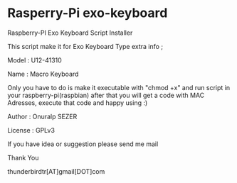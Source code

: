 Rasperry-Pi exo-keyboard
==================

Raspberry-PI Exo Keyboard Script Installer

This script make it for Exo Keyboard Type extra info ;

Model : U12-41310

Name  : Macro Keyboard

Only you have to do is make it executable with "chmod +x" and run script in your raspberry-pi(raspbian) after that you will get a code with MAC Adresses, execute that code and happy using :) 

Author : Onuralp SEZER

License : GPLv3

If you have idea or suggestion please send me mail 

Thank You

thunderbirdtr[AT]gmail[DOT]com 

